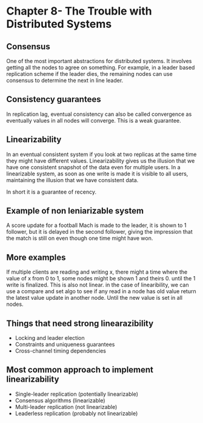 # Chapter 8- The Trouble with Distributed Systems

## Consensus
One of the most important abstractions for distributed systems. It involves getting all the nodes to agree on something.
For example, in a leader based replication scheme if the leader dies, the remaining nodes can use consensus to determine the next in line leader.

## Consistency guarantees
In replication lag, eventual consistency can also be called convergence as eventually values in all nodes will converge. This is a weak guarantee.

## Linearizability
In an eventual consistent system if you look at two replicas at the same time they might have different values.
Linearizability gives us the illusion that we have one consistent snapshot of the data even for multiple users.
In a linearizable system, as soon as one write is made it is visible to all users, maintaining the illusion that we have consistent data.

In short it is a guarantee of recency. 

## Example of non leniarizable system
A score update for a football Mach is made to the leader, it is shown to 1 follower, but it is delayed in the second follower, giving the impression that the match is still on even though one time might have won.

## More examples
If multiple clients are reading and writing x, there might a time where the value of x from 0 to 1, some nodes might be shown 1 and theirs 0. until the 1 write is finalized. This is also not linear. in the case of linearibility, we can use a compare and set algo to see if any read in a node has old value return the latest value update in another node. Until the new value is set in all nodes.

## Things that need strong linearazibility
- Locking and leader election
- Constraints and uniqueness guarantees
- Cross-channel timing dependencies

## Most common approach to implement linearizability
- Single-leader replication (potentially linearizable)
- Consensus algorithms (linearizable)
- Multi-leader replication (not linearizable)
- Leaderless replication (probably not linearizable)


